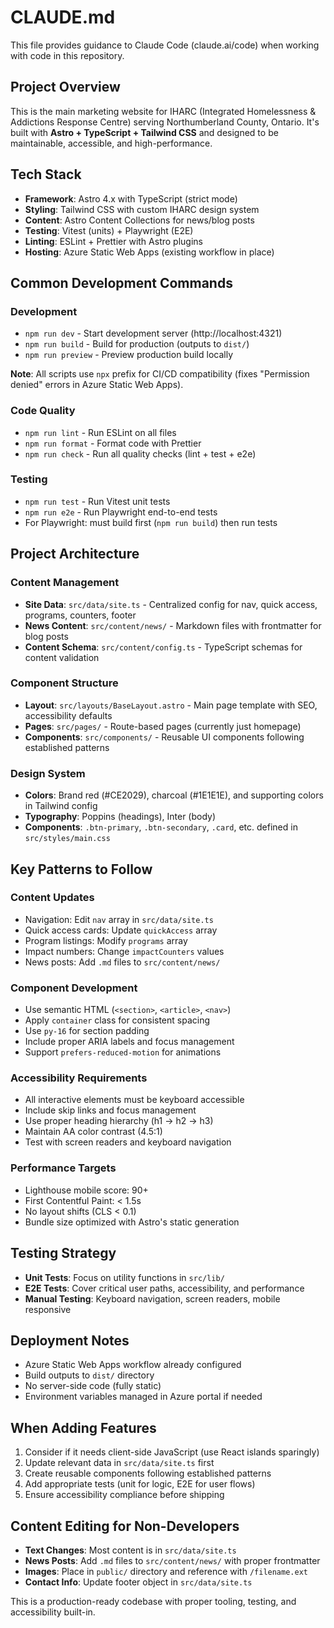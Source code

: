 # CLAUDE.md

This file provides guidance to Claude Code (claude.ai/code) when working with code in this repository.

## Project Overview

This is the main marketing website for IHARC (Integrated Homelessness & Addictions Response Centre) serving Northumberland County, Ontario. It's built with **Astro + TypeScript + Tailwind CSS** and designed to be maintainable, accessible, and high-performance.

## Tech Stack

- **Framework**: Astro 4.x with TypeScript (strict mode)
- **Styling**: Tailwind CSS with custom IHARC design system
- **Content**: Astro Content Collections for news/blog posts
- **Testing**: Vitest (units) + Playwright (E2E)
- **Linting**: ESLint + Prettier with Astro plugins
- **Hosting**: Azure Static Web Apps (existing workflow in place)

## Common Development Commands

### Development
- `npm run dev` - Start development server (http://localhost:4321)
- `npm run build` - Build for production (outputs to `dist/`)
- `npm run preview` - Preview production build locally

**Note**: All scripts use `npx` prefix for CI/CD compatibility (fixes "Permission denied" errors in Azure Static Web Apps).

### Code Quality
- `npm run lint` - Run ESLint on all files
- `npm run format` - Format code with Prettier
- `npm run check` - Run all quality checks (lint + test + e2e)

### Testing
- `npm run test` - Run Vitest unit tests
- `npm run e2e` - Run Playwright end-to-end tests
- For Playwright: must build first (`npm run build`) then run tests

## Project Architecture

### Content Management
- **Site Data**: `src/data/site.ts` - Centralized config for nav, quick access, programs, counters, footer
- **News Content**: `src/content/news/` - Markdown files with frontmatter for blog posts
- **Content Schema**: `src/content/config.ts` - TypeScript schemas for content validation

### Component Structure
- **Layout**: `src/layouts/BaseLayout.astro` - Main page template with SEO, accessibility defaults
- **Pages**: `src/pages/` - Route-based pages (currently just homepage)
- **Components**: `src/components/` - Reusable UI components following established patterns

### Design System
- **Colors**: Brand red (#CE2029), charcoal (#1E1E1E), and supporting colors in Tailwind config
- **Typography**: Poppins (headings), Inter (body)
- **Components**: `.btn-primary`, `.btn-secondary`, `.card`, etc. defined in `src/styles/main.css`

## Key Patterns to Follow

### Content Updates
- Navigation: Edit `nav` array in `src/data/site.ts`
- Quick access cards: Update `quickAccess` array
- Program listings: Modify `programs` array
- Impact numbers: Change `impactCounters` values
- News posts: Add `.md` files to `src/content/news/`

### Component Development
- Use semantic HTML (`<section>`, `<article>`, `<nav>`)
- Apply `container` class for consistent spacing
- Use `py-16` for section padding
- Include proper ARIA labels and focus management
- Support `prefers-reduced-motion` for animations

### Accessibility Requirements
- All interactive elements must be keyboard accessible
- Include skip links and focus management
- Use proper heading hierarchy (h1 → h2 → h3)
- Maintain AA color contrast (4.5:1)
- Test with screen readers and keyboard navigation

### Performance Targets
- Lighthouse mobile score: 90+
- First Contentful Paint: < 1.5s
- No layout shifts (CLS < 0.1)
- Bundle size optimized with Astro's static generation

## Testing Strategy

- **Unit Tests**: Focus on utility functions in `src/lib/`
- **E2E Tests**: Cover critical user paths, accessibility, and performance
- **Manual Testing**: Keyboard navigation, screen readers, mobile responsive

## Deployment Notes

- Azure Static Web Apps workflow already configured
- Build outputs to `dist/` directory
- No server-side code (fully static)
- Environment variables managed in Azure portal if needed

## When Adding Features

1. Consider if it needs client-side JavaScript (use React islands sparingly)
2. Update relevant data in `src/data/site.ts` first
3. Create reusable components following established patterns
4. Add appropriate tests (unit for logic, E2E for user flows)
5. Ensure accessibility compliance before shipping

## Content Editing for Non-Developers

- **Text Changes**: Most content is in `src/data/site.ts`
- **News Posts**: Add `.md` files to `src/content/news/` with proper frontmatter
- **Images**: Place in `public/` directory and reference with `/filename.ext`
- **Contact Info**: Update footer object in `src/data/site.ts`

This is a production-ready codebase with proper tooling, testing, and accessibility built-in.